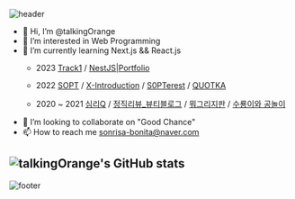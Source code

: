 
<!---
talkingOrange/talkingOrange is a ✨ special ✨ repository because its `README.md` (this file) appears on your GitHub profile.
You can click the Preview link to take a look at your changes.
--->

![header](https://capsule-render.vercel.app/api?type=wave&color=timeGradient&height=300&section=header&text=I%20LOVE%20WEB&fontSize=90&fontAlignY=40) 
- 👋 Hi, I’m @talkingOrange
- 👀 I’m interested in Web Programming
- 🌱 I’m currently learning Next.js && React.js
  - 2023
[Track1](https://github.com/Track-1/client)  /
[NestJS|Portfolio](https://github.com/talkingOrange/NextJS_Project.git)

  - 2022
[SOPT](https://github.com/IN-SOPT-WEB/YeWonHAN.git)  /
[X-Introduction](https://github.com/X-Introduction/frontend.git) /
[S0PTerest](https://github.com/S0PTerest/S0PTerest-Client.git) /
[QUOTKA](https://github.com/W-s-COOL-FrontEnd/QUOTKA-start.git)

  - 2020 ~ 2021
[심리Q](https://github.com/talkingOrange/PsychologyQ_web.git)  /
[정직리뷰_뷰티블로그](https://github.com/talkingOrange/Beauty_Blog.git) /
[뭐그리지판](https://github.com/talkingOrange/Python_Paintbrush.git) /
[수룡이와 공놀이](https://github.com/talkingOrange/ball_game.git)
- 💞️ I’m looking to collaborate on "Good Chance"
- 📫 How to reach me sonrisa-bonita@naver.com

![talkingOrange's GitHub stats](https://github-readme-stats.vercel.app/api?username=talkingOrange&show_icons=true&theme=radical)
----

![footer](https://capsule-render.vercel.app/api?type=rect&section=footer&text=Thank%20you%20for%20visiting!&fontSize=20&fontAlign=80&fontAlignY=70&&color=timeGradient&animation=twinkling)

